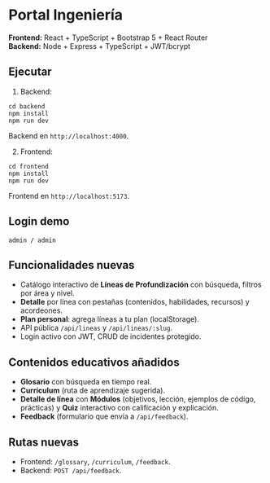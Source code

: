 # Portal Ingeniería

**Frontend:** React + TypeScript + Bootstrap 5 + React Router  
**Backend:** Node + Express + TypeScript + JWT/bcrypt

## Ejecutar
1. Backend:
```
cd backend
npm install
npm run dev
```
Backend en `http://localhost:4000`.

2. Frontend:
```
cd frontend
npm install
npm run dev
```
Frontend en `http://localhost:5173`.

## Login demo
`admin / admin`

## Funcionalidades nuevas
- Catálogo interactivo de **Líneas de Profundización** con búsqueda, filtros por área y nivel.
- **Detalle** por línea con pestañas (contenidos, habilidades, recursos) y acordeones.
- **Plan personal**: agrega líneas a tu plan (localStorage).
- API pública `/api/lineas` y `/api/lineas/:slug`.
- Login activo con JWT, CRUD de incidentes protegido.


## Contenidos educativos añadidos
- **Glosario** con búsqueda en tiempo real.
- **Curriculum** (ruta de aprendizaje sugerida).
- **Detalle de línea** con **Módulos** (objetivos, lección, ejemplos de código, prácticas) y **Quiz** interactivo con calificación y explicación.
- **Feedback** (formulario que envía a `/api/feedback`).

## Rutas nuevas
- Frontend: `/glossary`, `/curriculum`, `/feedback`.
- Backend: `POST /api/feedback`.
